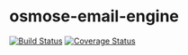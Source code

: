 # osmose-email-engine
[![Build Status](https://secure.travis-ci.org/Danjenator/osmose-email-engine.png?branch=master)](https://travis-ci.org/Danjenator/osmose-email-engine)
[![Coverage Status](https://coveralls.io/repos/Danjenator/osmose-email-engine/badge.svg?branch=master)](https://coveralls.io/r/Danjenator/osmose-email-engine/?branch=master)
